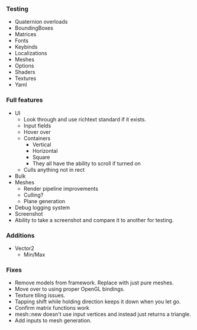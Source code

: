 
### Testing
- Quaternion overloads
- BoundingBoxes
- Matrices
- Fonts
- Keybinds
- Localizations
- Meshes
- Options
- Shaders
- Textures
- Yaml

### Full features
- UI
  - Look through and use richtext standard if it exists.
  - Input fields
  - Hover over
  - Containers
    - Vertical
    - Horizontal
    - Square
    - They all have the ability to scroll if turned on
  - Culls anything not in rect
- Bulk
- Meshes
  - Render pipeline improvements
  - Culling?
  - Plane generation
- Debug logging system
- Screenshot
- Ability to take a screenshot and compare it to another for testing.

### Additions
- Vector2
  - Min/Max

### Fixes
- Remove models from framework. Replace with just pure meshes.
- Move over to using proper OpenGL bindings.
- Texture tiling issues.
- Tapping shift while holding direction keeps it down when you let go.
- Confirm matrix functions work
- mesh::new doesn't use input vertices and instead just returns a triangle.
- Add inputs to mesh generation.

